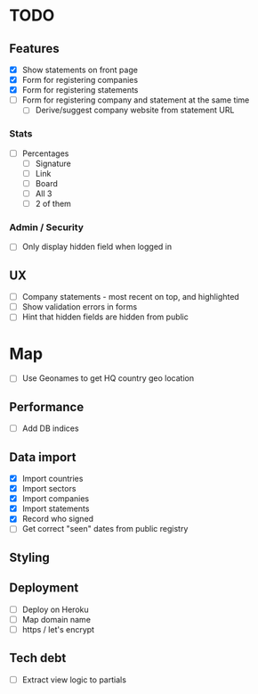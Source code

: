 # TODO

## Features

- [x] Show statements on front page
- [x] Form for registering companies
- [x] Form for registering statements
- [ ] Form for registering company and statement at the same time
  - [ ] Derive/suggest company website from statement URL

### Stats
- [ ] Percentages
  - [ ] Signature
  - [ ] Link
  - [ ] Board
  - [ ] All 3
  - [ ] 2 of them

### Admin / Security
- [ ] Only display hidden field when logged in

## UX
- [ ] Company statements - most recent on top, and highlighted
- [ ] Show validation errors in forms
- [ ] Hint that hidden fields are hidden from public

# Map
- [ ] Use Geonames to get HQ country geo location

## Performance
- [ ] Add DB indices

## Data import
- [x] Import countries
- [x] Import sectors
- [x] Import companies
- [x] Import statements
- [x] Record who signed
- [ ] Get correct "seen" dates from public registry

## Styling

## Deployment
- [ ] Deploy on Heroku
- [ ] Map domain name
- [ ] https / let's encrypt

## Tech debt
- [ ] Extract view logic to partials
